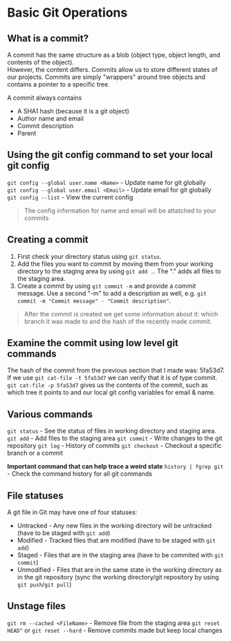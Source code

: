 # Basic Git Operations

## What is a commit?
A commit has the same structure as a blob (object type, object length, and contents of the object).  
However, the content differs. Commits allow us to store different states of our projects. Commits are simply "wrappers" around tree objects and contains a pointer to a specific tree.  

A commit always contains
* A SHA1 hash (because it is a git object)
* Author name and email
* Commit description
* Parent

## Using the git config command to set your local git config
`git config --global user.name <Name>` - Update name for git globally  
`git config --global user.email <Email>` - Update email for git globally  
`git config --list` - View the current config

> The config information for name and email will be attatched to your commits  

## Creating a commit
1. First check your directory status using `git status`.  
2. Add the files you want to commit by moving them from your working directory to the staging area by using `git add .`. The "." adds all files to the staging area.  
3. Create a commit by using `git commit -m` and provide a commit message. Use a second "-m" to add a description as well, e.g. `git commit -m "Commit message" - "Commit description"`.  

> After the commit is created we get some information about it: which branch it was made to and the hash of the recently made commit.

## Examine the commit using low level git commands
The hash of the commit from the previous section that I made was: 5fa53d7.  
If we use `git cat-file -t 5fa53d7` we can verify that it is of type commit.  
`git cat-file -p 5fa53d7` gives us the contents of the commit, such as which tree it points to and our local git config variables for email & name.

## Various commands
`git status` - See the status of files in working directory and staging area.
`git add` - Add files to the staging area
`git commit` - Write changes to the git repository
`git log` - History of commits
`git checkout` - Checkout a specific branch or a commit

**Important command that can help trace a weird state**
`history | fgrep git` - Check the command history for all git commands

## File statuses
A git file in Git may have one of four statuses:  
* Untracked - Any new files in the working directory will be untracked (have to be staged with `git add`)
* Modified - Tracked files that are modified (have to be staged with `git add`)
* Staged - Files that are in the staging area (have to be commited with `git commit`)
* Unmodified - Files that are in the same state in the working directory as in the git repository (sync the working directory/git repository by using `git push`/`git pull`)

## Unstage files
`git rm --cached <FileName>` - Remove file from the staging area
`git reset HEAD^` or `git reset --hard` - Remove commits made but keep local changes


